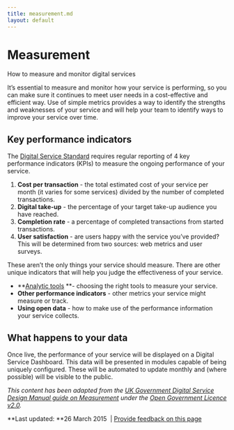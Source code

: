 ```yaml
---
title: measurement.md
layout: default
---
```

Measurement
===========

How to measure and monitor digital services

It’s essential to measure and monitor how your service is performing, so you can make sure it continues to meet user needs in a cost-effective and efficient way. Use of simple metrics provides a way to identify the strengths and weaknesses of your service and will help your team to identify ways to improve your service over time.

Key performance indicators
--------------------------

The [Digital Service Standard](../digital_service_standard.md) requires regular reporting of 4 key performance indicators (KPIs) to measure the ongoing performance of your service.

1.  **Cost per transaction** - the total estimated cost of your service per month (it varies for some services) divided by the number of completed transactions.
2.  **Digital take-up** - the percentage of your target take-up audience you have reached.
3.  **Completion rate** - a percentage of completed transactions from started transactions.
4.  **User satisfaction** - are users happy with the service you’ve provided? This will be determined from two sources: web metrics and user surveys.

These aren’t the only things your service should measure. There are other unique indicators that will help you judge the effectiveness of your service.

-   **[Analytic tools](../../node/analytics_tools.md) **- choosing the right tools to measure your service.
-   **Other performance indicators** - other metrics your service might measure or track.
-   **Using open data** - how to make use of the performance information your service collects.

What happens to your data
-------------------------

Once live, the performance of your service will be displayed on a Digital Service Dashboard. This data will be presented in modules capable of being uniquely configured. These will be automated to update monthly and (where possible) will be visible to the public.

*This content has been adapted from the [UK Government Digital Service Design Manual guide on Measurement](https://www.gov.uk/service-manual/measurement/digital_service_standard.md) under the [Open Government Licence v2.0](http://www.nationalarchives.gov.uk/doc/open-government-licence/version/2).*

**Last updated: **26 March 2015  | [Provide feedback on this page](../../feedback%3Furl_from=digital_service_design_guide.md)

